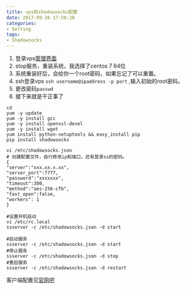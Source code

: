 ```yaml
---
title: vps和shadowsocks配置
date: 2017-09-26 17:50:28
categories:
- Setting
tags:
- Shadowsocks
---
```

1. 登录vps[管理界面](https://kiwivm.64clouds.com/main.php)
2. stop服务，重装系统，我选择了centos 7 64位
3. 系统重装好后，会给你一个root密码，如果忘记了可以重置。
4. ssh登录vps `ssh username@ipaddress -p port` ,输入初始的root密码。
5. 更改密码`passwd`
6. 接下来就是干正事了

```shell
cd
yum -y update
yum -y install gcc
yum -y install openssl-devel
yum -y install wget
yum install python-setuptools && easy_install pip
pip install shadowsocks

vi /etc/shadowsocks.json
# 创建配置文件，自行修改ip和端口，还有登录ss的密码。
{
"server":"xxx.xx.x.xx",
"server_port":7777,
"password":"xxxxxxx",
"timeout":300,
"method":"aes-256-cfb",
"fast_open":false,
"workers": 1
}

#设置开机启动
vi /etc/rc.local
ssserver -c /etc/shadowsocks.json -d start

#启动服务
ssserver -c /etc/shadowsocks.json -d start
#停止服务
ssserver -c /etc/shadowsocks.json -d stop
#重启服务
ssserver -c /etc/shadowsocks.json -d restart
``` 
客户端配置见[官网吧](https://shadowsocks.org/en/config/quick-guide.html)